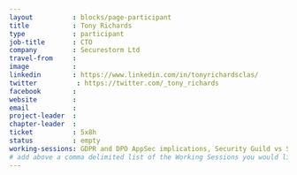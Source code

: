 ```yaml
---
layout          : blocks/page-participant
title           : Tony Richards
type            : participant
job-title       : CTO
company         : Securestorm Ltd
travel-from     :
image           :
linkedin        : https://www.linkedin.com/in/tonyrichardsclas/
twitter          : https://twitter.com/_tony_richards
facebook        :
website         :
email           :
project-leader  :
chapter-leader  :
ticket          : 5x8h
status          : empty
working-sessions: GDPR and DPO AppSec implications, Security Guild vs Security Champions, Mobilising Business Lines for Security, Define Agile Security Practices, Agile Practices for Security Teams, Integrating Security into a Portfolio Kanban, Security Champions, AppSec Job Fair, CISO Round table, Threat and Vulnerability Management Playbook, Threat Modeling Scaling and Security Champions, Securing Legacy Applications, DevSecOps vs SecDevOps, Integrating Security into a Sales Channel, Integrating Security into an Spotify Model, AppSec for CISOs, Closing party, Women in Cyber, Scaling Static Analysis Reviews and Deployments, AWS Lambda Security, Best practices in using SAST, DAST, IAST and RASP Tools, Netflix Security Automation 
# add above a comma delimited list of the Working Sessions you would like to attend (use the session's title)
---
```


<!-- put more details about participant here -->
